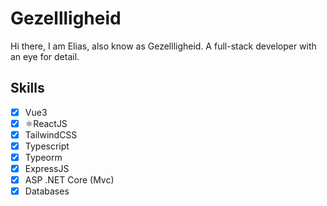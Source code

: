 # Gezellligheid

Hi there, I am Elias, also know as Gezellligheid.
A full-stack developer with an eye for detail.

## Skills

- [x] Vue3
- [x] ⚛️ReactJS 
- [x] TailwindCSS
- [x] Typescript
- [x] Typeorm
- [x] ExpressJS
- [x] ASP .NET Core (Mvc)
- [x] Databases
